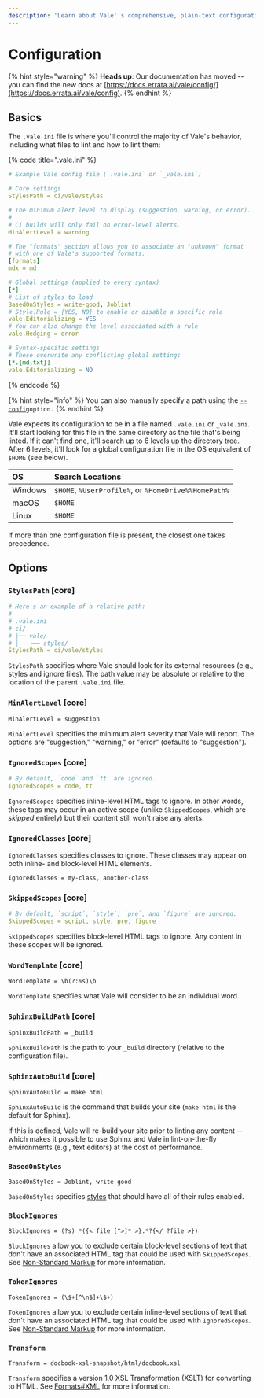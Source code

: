 ```yaml
---
description: 'Learn about Vale''s comprehensive, plain-text configuration system.'
---
```


# Configuration

{% hint style="warning" %}
**Heads up**: Our documentation has moved -- you can find the new docs at [https://docs.errata.ai/vale/config/](https://docs.errata.ai/vale/config).
{% endhint %}

## Basics

The `.vale.ini` file is where you'll control the majority of Vale's behavior, including what files to lint and how to lint them:

{% code title=".vale.ini" %}
```yaml
# Example Vale config file (`.vale.ini` or `_vale.ini`)

# Core settings
StylesPath = ci/vale/styles

# The minimum alert level to display (suggestion, warning, or error).
#
# CI builds will only fail on error-level alerts.
MinAlertLevel = warning

# The "formats" section allows you to associate an "unknown" format
# with one of Vale's supported formats.
[formats]
mdx = md

# Global settings (applied to every syntax)
[*]
# List of styles to load
BasedOnStyles = write-good, Joblint
# Style.Rule = {YES, NO} to enable or disable a specific rule
vale.Editorializing = YES
# You can also change the level associated with a rule
vale.Hedging = error

# Syntax-specific settings
# These overwrite any conflicting global settings
[*.{md,txt}]
vale.Editorializing = NO
```
{% endcode %}

{% hint style="info" %}
You can also manually specify a path using the [`--config`](usage.md#config)`option.`
{% endhint %}

Vale expects its configuration to be in a file named `.vale.ini` or `_vale.ini`. It'll start looking for this file in the same directory as the file that's being linted. If it can't find one, it'll search up to 6 levels up the directory tree. After 6 levels, it'll look for a global configuration file in the OS equivalent of `$HOME` \(see below\).

| OS | Search Locations |
| :--- | :--- |
| Windows | `$HOME`, `%UserProfile%`, or `%HomeDrive%%HomePath%` |
| macOS | `$HOME` |
| Linux | `$HOME` |

If more than one configuration file is present, the closest one takes precedence.

## Options

### `StylesPath` \[core\]

```yaml
# Here's an example of a relative path:
#
# .vale.ini
# ci/
# ├── vale/
# │   ├── styles/
StylesPath = ci/vale/styles
```

`StylesPath` specifies where Vale should look for its external resources \(e.g., styles and ignore files\). The path value may be absolute or relative to the location of the parent `.vale.ini` file.

### `MinAlertLevel` \[core\]

```text
MinAlertLevel = suggestion
```

`MinAlertLevel` specifies the minimum alert severity that Vale will report. The options are "suggestion," "warning," or "error" \(defaults to "suggestion"\).

### `IgnoredScopes` \[core\]

```yaml
# By default, `code` and `tt` are ignored.
IgnoredScopes = code, tt
```

`IgnoredScopes` specifies inline-level HTML tags to ignore. In other words, these tags may occur in an active scope \(unlike `SkippedScopes`, which are _skipped_ entirely\) but their content still won't raise any alerts.

### `IgnoredClasses` \[core\]

`IgnoredClasses` specifies classes to ignore. These classes may appear on both inline- and block-level HTML elements.

```text
IgnoredClasses = my-class, another-class
```

### `SkippedScopes` \[core\]

```yaml
# By default, `script`, `style`, `pre`, and `figure` are ignored.
SkippedScopes = script, style, pre, figure
```

`SkippedScopes` specifies block-level HTML tags to ignore. Any content in these scopes will be ignored.

### `WordTemplate` \[core\]

```text
WordTemplate = \b(?:%s)\b
```

`WordTemplate` specifies what Vale will consider to be an individual word.

### `SphinxBuildPath` \[core\]

```text
SphinxBuildPath = _build
```

`SphinxBuildPath` is the path to your `_build` directory \(relative to the configuration file\).

### `SphinxAutoBuild` \[core\]

```text
SphinxAutoBuild = make html
```

`SphinxAutoBuild` is the command that builds your site \(`make html` is the default for Sphinx\).

If this is defined, Vale will re-build your site prior to linting any content -- which makes it possible to use Sphinx and Vale in lint-on-the-fly environments \(e.g., text editors\) at the cost of performance.

### `BasedOnStyles`

```text
BasedOnStyles = Joblint, write-good
```

`BasedOnStyles` specifies [styles](styles.md) that should have all of their rules enabled.

### `BlockIgnores`

```text
BlockIgnores = (?s) *({< file [^>]* >}.*?{</ ?file >})
```

`BlockIgnores` allow you to exclude certain block-level sections of text that don't have an associated HTML tag that could be used with `SkippedScopes`. See [Non-Standard Markup](markup.md#non-standard-markup) for more information.

### `TokenIgnores`

```text
TokenIgnores = (\$+[^\n$]+\$+)
```

`TokenIgnores` allow you to exclude certain inline-level sections of text that don't have an associated HTML tag that could be used with `IgnoredScopes`. See [Non-Standard Markup](markup.md#non-standard-markup) for more information.

### `Transform`

```text
Transform = docbook-xsl-snapshot/html/docbook.xsl
```

`Transform` specifies a version 1.0 XSL Transformation \(XSLT\) for converting to HTML. See [Formats\#XML](markup.md#xml-markup) for more information.


